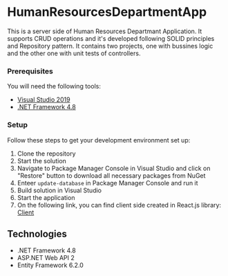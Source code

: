 # HumanResourcesDepartmentApp

This is a server side of Human Resources Departmant Application. It supports CRUD operations and it's developed following SOLID principles and Repository pattern. It contains two projects, one with bussines logic and the other one with unit tests of controllers.

### Prerequisites

You will need the following tools:

- [Visual Studio 2019](https://www.visualstudio.com/downloads/)
- [.NET Framework 4.8](https://dotnet.microsoft.com/download/dotnet-framework)

### Setup

Follow these steps to get your development environment set up:

1. Clone the repository
1. Start the solution
1. Navigate to Package Manager Console in Visual Studio and click on "Restore" button to download all necessary packages from NuGet
1. Enteer `update-database` in Package Manager Console and run it
1. Build solution in Visual Studio
1. Start the application
1. On the following link, you can find client side created in React.js library: [Client](https://github.com/janjicdragan/HumanResourcesDepartmentClient)

## Technologies

- .NET Framework 4.8
- ASP.NET Web API 2
- Entity Framework 6.2.0
